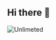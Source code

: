 ## Hi there 👋



<img scr="https://i.pinimg.com/originals/1f/08/8a/1f088a39040eb038870a5e89e9187bef.gif" alt="Unlimeted">
